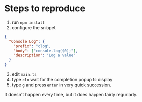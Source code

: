 # Steps to reproduce

1. run `npm install`
2. configure the snippet

```json
{
  "Console Log": {
    "prefix": "clog",
    "body": ["console.log($0);"],
    "description": "Log a value"
  }
}
```

3. edit `main.ts`
4. type `clo` wait for the completion popup to display
5. type `g` and press `enter` in very quick succession.

It doesn't happen every time, but it does happen fairly regurlarly.
